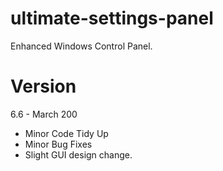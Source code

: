# ultimate-settings-panel
Enhanced Windows Control Panel.

# Version
6.6 - March 200
- Minor Code Tidy Up
- Minor Bug Fixes
- Slight GUI design change.

